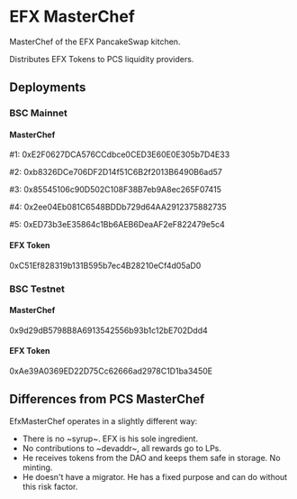 # EFX MasterChef

MasterChef of the EFX PancakeSwap kitchen.

Distributes EFX Tokens to PCS liquidity providers.

## Deployments

### BSC Mainnet

#### MasterChef
#1:
0xE2F0627DCA576CCdbce0CED3E60E0E305b7D4E33

#2:
0xb8326DCe706DF2D14f51C6B2f2013B6490B6ad57

#3:
0x85545106c90D502C108F38B7eb9A8ec265F07415

#4:
0x2ee04Eb081C6548BDDb729d64AA2912375882735

#5:
0xED73b3eE35864c1Bb6AEB6DeaAF2eF822479e5c4

#### EFX Token
0xC51Ef828319b131B595b7ec4B28210eCf4d05aD0

### BSC Testnet

#### MasterChef
0x9d29dB5798B8A6913542556b93b1c12bE702Ddd4

#### EFX Token
0xAe39A0369ED22D75Cc62666ad2978C1D1ba3450E

## Differences from PCS MasterChef

EfxMasterChef operates in a slightly different way:

- There is no ~syrup~. EFX is his sole ingredient.
- No contributions to ~devaddr~, all rewards go to LPs.
- He receives tokens from the DAO and keeps them safe in storage. No minting.
- He doesn't have a migrator. He has a fixed purpose and can do without this
  risk factor.
